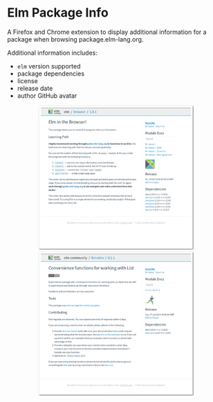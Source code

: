 # Elm Package Info

A Firefox and Chrome extension to display additional information for a package when browsing package.elm-lang.org.

Additional information includes:
* `elm` version supported
* package dependencies
* license
* release date
* author GitHub avatar

<p align="center">
  <img src="https://raw.githubusercontent.com/dmy/elm-package-info/v1.2/screenshots/browser.png" width="360" />
  <img src="https://raw.githubusercontent.com/dmy/elm-package-info/v1.2/screenshots/list-extra.png" width="360" />
</p>

